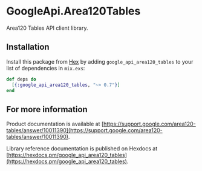 # GoogleApi.Area120Tables

Area120 Tables API client library.



## Installation

Install this package from [Hex](https://hex.pm) by adding
`google_api_area120_tables` to your list of dependencies in `mix.exs`:

```elixir
def deps do
  [{:google_api_area120_tables, "~> 0.7"}]
end
```

## For more information

Product documentation is available at [https://support.google.com/area120-tables/answer/10011390](https://support.google.com/area120-tables/answer/10011390).

Library reference documentation is published on Hexdocs at
[https://hexdocs.pm/google_api_area120_tables](https://hexdocs.pm/google_api_area120_tables).
